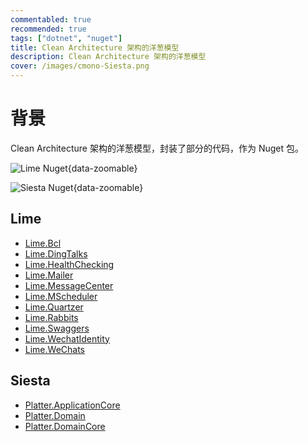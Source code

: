 ```yaml
---
commentabled: true
recommended: true
tags: ["dotnet", "nuget"]
title: Clean Architecture 架构的洋葱模型
description: Clean Architecture 架构的洋葱模型
cover: /images/cmono-Siesta.png
---
```


# 背景 #

Clean Architecture 架构的洋葱模型，封装了部分的代码，作为 Nuget 包。

<div class="grid grid-cols-2 gap-4">

![Lime Nuget](/images/cmono-Lime.png){data-zoomable}

![Siesta Nuget](/images/cmono-Siesta.png){data-zoomable}

</div>

## Lime ##

- [Lime.Bcl](https://www.nuget.org/packages/Lime.Bcl/)
- [Lime.DingTalks](https://www.nuget.org/packages/Lime.DingTalks/)
- [Lime.HealthChecking](https://www.nuget.org/packages/Lime.HealthChecking/)
- [Lime.Mailer](https://www.nuget.org/packages/Lime.Mailer/)
- [Lime.MessageCenter](https://www.nuget.org/packages/Lime.MessageCenter/)
- [Lime.MScheduler](https://www.nuget.org/packages/Lime.MScheduler/)
- [Lime.Quartzer](https://www.nuget.org/packages/Lime.Quartzer/)
- [Lime.Rabbits](https://www.nuget.org/packages/Lime.Rabbits/)
- [Lime.Swaggers](https://www.nuget.org/packages/Lime.Swaggers/)
- [Lime.WechatIdentity](https://www.nuget.org/packages/Lime.WechatIdentity/)
- [Lime.WeChats](https://www.nuget.org/packages/Lime.WeChats/)

## Siesta ##

- [Platter.ApplicationCore](https://www.nuget.org/packages/Platter.ApplicationCore/)
- [Platter.Domain](https://www.nuget.org/packages/Platter.Domain/)
- [Platter.DomainCore](https://www.nuget.org/packages/Platter.DomainCore/)
